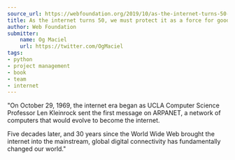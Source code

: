 ```yaml
---
source_url: https://webfoundation.org/2019/10/as-the-internet-turns-50-we-must-protect-it-as-a-force-for-good/
title: As the internet turns 50, we must protect it as a force for good
author: Web Foundation
submitter:
    name: Og Maciel
    url: https://twitter.com/OgMaciel
tags:
- python
- project management
- book
- team
- internet
---
```


"On October 29, 1969, the internet era began as UCLA Computer Science Professor Len Kleinrock sent the first message on ARPANET, a network of computers that would evolve to become the internet.

Five decades later, and 30 years since the World Wide Web brought the internet into the mainstream, global digital connectivity has fundamentally changed our world." 
